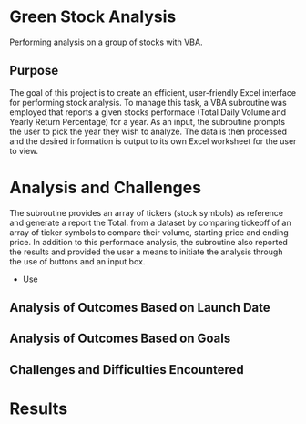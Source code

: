 # Green Stock Analysis
Performing analysis on a group of stocks with VBA.

## Purpose

The goal of this project is to create an efficient, user-friendly Excel interface for performing stock analysis. To manage this task, a VBA subroutine was employed that reports a given stocks performace (Total Daily Volume and Yearly Return Percentage) for a year. As an input, the subroutine prompts the user to pick the year they wish to analyze. The data is then processed and the desired information is output to its own Excel worksheet for the user to view.

# Analysis and Challenges

The subroutine provides an array of tickers (stock symbols) as reference and generate a report the Total. from a dataset by comparing tickeoff of an array of ticker symbols to compare their volume, starting price and ending price. In addition to this performace analysis, the subroutine also reported the results and provided the user a means to initiate the analysis through the use of buttons and an input box.



* Use 

## Analysis of Outcomes Based on Launch Date

## Analysis of Outcomes Based on Goals

## Challenges and Difficulties Encountered

# Results
